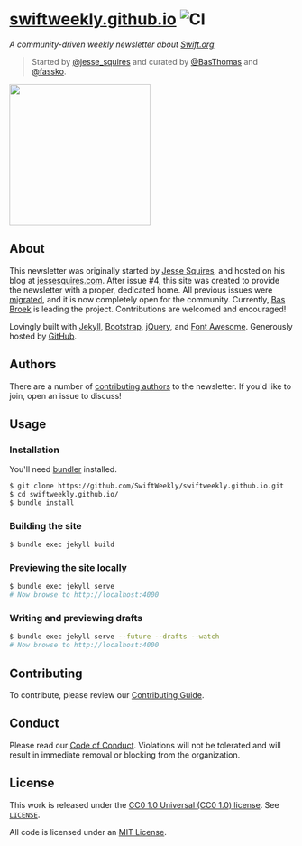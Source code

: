 # [swiftweekly.github.io](https://swiftweekly.github.io) ![CI](https://github.com/swiftweekly/swiftweekly.github.io/workflows/CI/badge.svg)

*A community-driven weekly newsletter about [Swift.org](https://swift.org)*

> Started by [@jesse_squires](https://twitter.com/jesse_squires) and curated by [@BasThomas](https://twitter.com/BasThomas) and [@fassko](https://twitter.com/fassko).

<img src="https://raw.githubusercontent.com/SwiftWeekly/swiftweekly.github.io/main/img/logo.png" width="250"/>

## About

This newsletter was originally started by [Jesse Squires](https://github.com/jessesquires), and hosted on his blog at [jessesquires.com](http://www.jessesquires.com). After issue #4, this site was created to provide the newsletter with a proper, dedicated home. All previous issues were [migrated](http://www.jessesquires.com/new-weekly-brief/), and it is now completely open for the community. Currently, [Bas Broek](https://github.com/BasThomas) is leading the project. Contributions are welcomed and encouraged!

Lovingly built with [Jekyll](https://jekyllrb.com), [Bootstrap](https://getbootstrap.com), [jQuery](https://jquery.com), and [Font Awesome](https://fortawesome.github.io/Font-Awesome/). Generously hosted by [GitHub](https://pages.github.com).

## Authors

There are a number of [contributing authors](https://swiftweekly.github.io/authors/) to the newsletter. If you'd like to join, open an issue to discuss!

## Usage

### Installation

You'll need [bundler](http://bundler.io) installed.

```bash
$ git clone https://github.com/SwiftWeekly/swiftweekly.github.io.git
$ cd swiftweekly.github.io/
$ bundle install
```

### Building the site

```bash
$ bundle exec jekyll build
```

### Previewing the site locally

```bash
$ bundle exec jekyll serve
# Now browse to http://localhost:4000
```

### Writing and previewing drafts

```bash
$ bundle exec jekyll serve --future --drafts --watch
# Now browse to http://localhost:4000
```

## Contributing

To contribute, please review our [Contributing Guide](https://github.com/SwiftWeekly/.github/blob/master/CONTRIBUTING.md).

## Conduct

Please read our [Code of Conduct](https://github.com/SwiftWeekly/.github/blob/master/CODE_OF_CONDUCT.md). Violations will not be tolerated and will result in immediate removal or blocking from the organization.

## License

This work is released under the [CC0 1.0 Universal (CC0 1.0) license](https://creativecommons.org/publicdomain/zero/1.0/). See [`LICENSE`](https://github.com/SwiftWeekly/swiftweekly.github.io/blob/master/LICENSE).

All code is licensed under an [MIT License](https://opensource.org/licenses/MIT).
